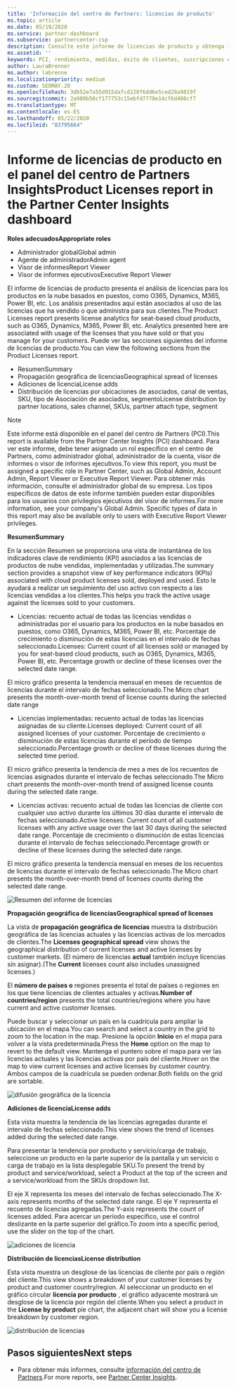 ```yaml
---
title: 'Información del centro de Partners: licencias de producto'
ms.topic: article
ms.date: 05/19/2020
ms.service: partner-dashboard
ms.subservice: partnercenter-csp
description: Consulte este informe de licencias de producto y obtenga información sobre cómo mejorar con los productos en la nube con licencia (o basados en puestos) que vende o administra para sus clientes.
ms.assetid: ''
keywords: PCI, rendimiento, medidas, éxito de clientes, suscripciones en la nube, análisis, informe
author: LauraBrenner
ms.author: labrenne
ms.localizationpriority: medium
ms.custom: SEOMAY.20
ms.openlocfilehash: 3db52e7a55d915dafcd220f6dd6e5ced28a9819f
ms.sourcegitcommit: 2a980b50cf177753c15ebfd7770e14cf6d486cf7
ms.translationtype: MT
ms.contentlocale: es-ES
ms.lasthandoff: 05/22/2020
ms.locfileid: "83795664"
---
```

# <a name="product-licenses-report-in-the-partner-center-insights-dashboard"></a><span data-ttu-id="fc3a2-104">Informe de licencias de producto en el panel del centro de Partners Insights</span><span class="sxs-lookup"><span data-stu-id="fc3a2-104">Product Licenses report in the Partner Center Insights dashboard</span></span>

<span data-ttu-id="fc3a2-105">**Roles adecuados**</span><span class="sxs-lookup"><span data-stu-id="fc3a2-105">**Appropriate roles**</span></span>
- <span data-ttu-id="fc3a2-106">Administrador global</span><span class="sxs-lookup"><span data-stu-id="fc3a2-106">Global admin</span></span>
- <span data-ttu-id="fc3a2-107">Agente de administrador</span><span class="sxs-lookup"><span data-stu-id="fc3a2-107">Admin agent</span></span>
- <span data-ttu-id="fc3a2-108">Visor de informes</span><span class="sxs-lookup"><span data-stu-id="fc3a2-108">Report Viewer</span></span>
- <span data-ttu-id="fc3a2-109">Visor de informes ejecutivos</span><span class="sxs-lookup"><span data-stu-id="fc3a2-109">Executive Report Viewer</span></span>

<span data-ttu-id="fc3a2-110">El informe de licencias de producto presenta el análisis de licencias para los productos en la nube basados en puestos, como O365, Dynamics, M365, Power BI, etc. Los análisis presentados aquí están asociados al uso de las licencias que ha vendido o que administra para sus clientes.</span><span class="sxs-lookup"><span data-stu-id="fc3a2-110">The Product Licenses report presents license analytics for seat-based cloud products, such as O365, Dynamics, M365, Power BI, etc. Analytics presented here are associated with usage of the licenses that you have sold or that you manage for your customers.</span></span> <span data-ttu-id="fc3a2-111">Puede ver las secciones siguientes del informe de licencias de producto.</span><span class="sxs-lookup"><span data-stu-id="fc3a2-111">You can view the following sections from the Product Licenses report.</span></span>

- <span data-ttu-id="fc3a2-112">Resumen</span><span class="sxs-lookup"><span data-stu-id="fc3a2-112">Summary</span></span>
- <span data-ttu-id="fc3a2-113">Propagación geográfica de licencias</span><span class="sxs-lookup"><span data-stu-id="fc3a2-113">Geographical spread of licenses</span></span>
- <span data-ttu-id="fc3a2-114">Adiciones de licencia</span><span class="sxs-lookup"><span data-stu-id="fc3a2-114">License adds</span></span>
- <span data-ttu-id="fc3a2-115">Distribución de licencias por ubicaciones de asociados, canal de ventas, SKU, tipo de Asociación de asociados, segmento</span><span class="sxs-lookup"><span data-stu-id="fc3a2-115">License distribution by partner locations, sales channel, SKUs, partner attach type, segment</span></span>

 > [!NOTE]
 > <span data-ttu-id="fc3a2-116">Este informe está disponible en el panel del centro de Partners (PCI).</span><span class="sxs-lookup"><span data-stu-id="fc3a2-116">This report is available from the Partner Center Insights (PCI) dashboard.</span></span> <span data-ttu-id="fc3a2-117">Para ver este informe, debe tener asignado un rol específico en el centro de Partners, como administrador global, administrador de la cuenta, visor de informes o visor de informes ejecutivos.</span><span class="sxs-lookup"><span data-stu-id="fc3a2-117">To view this report, you must be assigned a specific role in Partner Center, such as Global Admin, Account Admin, Report Viewer or Executive Report Viewer.</span></span> <span data-ttu-id="fc3a2-118">Para obtener más información, consulte el administrador global de su empresa. Los tipos específicos de datos de este informe también pueden estar disponibles para los usuarios con privilegios ejecutivos del visor de informes.</span><span class="sxs-lookup"><span data-stu-id="fc3a2-118">For more information, see your company's Global Admin. Specific types of data in this report may also be available only to users with Executive Report Viewer privileges.</span></span>

<span data-ttu-id="fc3a2-119">**Resumen**</span><span class="sxs-lookup"><span data-stu-id="fc3a2-119">**Summary**</span></span>

<span data-ttu-id="fc3a2-120">En la sección Resumen se proporciona una vista de instantánea de los indicadores clave de rendimiento (KPI) asociados a las licencias de productos de nube vendidas, implementadas y utilizadas.</span><span class="sxs-lookup"><span data-stu-id="fc3a2-120">The summary section provides a snapshot view of key performance indicators (KPIs) associated with cloud product licenses sold, deployed and used.</span></span> <span data-ttu-id="fc3a2-121">Esto le ayudará a realizar un seguimiento del uso activo con respecto a las licencias vendidas a los clientes.</span><span class="sxs-lookup"><span data-stu-id="fc3a2-121">This helps you track the active usage against the licenses sold to your customers.</span></span>

- <span data-ttu-id="fc3a2-122">Licencias: recuento actual de todas las licencias vendidas o administradas por el usuario para los productos en la nube basados en puestos, como O365, Dynamics, M365, Power BI, etc. Porcentaje de crecimiento o disminución de estas licencias en el intervalo de fechas seleccionado.</span><span class="sxs-lookup"><span data-stu-id="fc3a2-122">Licenses: Current count of all licenses sold or managed by you for seat-based cloud products, such as O365, Dynamics, M365, Power BI, etc. Percentage growth or decline of these licenses over the selected date range.</span></span>

<span data-ttu-id="fc3a2-123">El micro gráfico presenta la tendencia mensual en meses de recuentos de licencias durante el intervalo de fechas seleccionado.</span><span class="sxs-lookup"><span data-stu-id="fc3a2-123">The Micro chart presents the month-over-month trend of license counts during the selected date range</span></span>

- <span data-ttu-id="fc3a2-124">Licencias implementadas: recuento actual de todas las licencias asignadas de su cliente.</span><span class="sxs-lookup"><span data-stu-id="fc3a2-124">Licenses deployed: Current count of all assigned licenses of your customer.</span></span>
<span data-ttu-id="fc3a2-125">Porcentaje de crecimiento o disminución de estas licencias durante el período de tiempo seleccionado.</span><span class="sxs-lookup"><span data-stu-id="fc3a2-125">Percentage growth or decline of these licenses during the selected time period.</span></span>

<span data-ttu-id="fc3a2-126">El micro gráfico presenta la tendencia de mes a mes de los recuentos de licencias asignados durante el intervalo de fechas seleccionado.</span><span class="sxs-lookup"><span data-stu-id="fc3a2-126">The Micro chart presents the month-over-month trend of assigned license counts during the selected date range.</span></span>

- <span data-ttu-id="fc3a2-127">Licencias activas: recuento actual de todas las licencias de cliente con cualquier uso activo durante los últimos 30 días durante el intervalo de fechas seleccionado.</span><span class="sxs-lookup"><span data-stu-id="fc3a2-127">Active licenses: Current count of all customer licenses with any active usage over the last 30 days during the selected date range.</span></span>
<span data-ttu-id="fc3a2-128">Porcentaje de crecimiento o disminución de estas licencias durante el intervalo de fechas seleccionado.</span><span class="sxs-lookup"><span data-stu-id="fc3a2-128">Percentage growth or decline of these licenses during the selected date range.</span></span>

<span data-ttu-id="fc3a2-129">El micro gráfico presenta la tendencia mensual en meses de los recuentos de licencias durante el intervalo de fechas seleccionado.</span><span class="sxs-lookup"><span data-stu-id="fc3a2-129">The Micro chart presents the month-over-month trend of licenses counts during the selected date range.</span></span>

![Resumen del informe de licencias](images/pci/pci_licenses_report_summary_1.png)

<span data-ttu-id="fc3a2-131">**Propagación geográfica de licencias**</span><span class="sxs-lookup"><span data-stu-id="fc3a2-131">**Geographical spread of licenses**</span></span>

<span data-ttu-id="fc3a2-132">La vista de **propagación geográfica de licencias** muestra la distribución geográfica de las licencias actuales y las licencias activas de los mercados de clientes.</span><span class="sxs-lookup"><span data-stu-id="fc3a2-132">The **Licenses geographical spread** view shows the geographical distribution of current licenses and active licenses by customer markets.</span></span> <span data-ttu-id="fc3a2-133">(El número de licencias **actual** también incluye licencias sin asignar).</span><span class="sxs-lookup"><span data-stu-id="fc3a2-133">(The **Current** licenses count also includes unassigned licenses.)</span></span>

<span data-ttu-id="fc3a2-134">El **número de países o** regiones presenta el total de países o regiones en los que tiene licencias de clientes actuales y activas.</span><span class="sxs-lookup"><span data-stu-id="fc3a2-134">**Number of countries/region** presents the total countries/regions where you have current and active customer licenses.</span></span>

<span data-ttu-id="fc3a2-135">Puede buscar y seleccionar un país en la cuadrícula para ampliar la ubicación en el mapa.</span><span class="sxs-lookup"><span data-stu-id="fc3a2-135">You can search and select a country in the grid to zoom to the location in the map.</span></span> <span data-ttu-id="fc3a2-136">Presione la opción **Inicio** en el mapa para volver a la vista predeterminada.</span><span class="sxs-lookup"><span data-stu-id="fc3a2-136">Press the **Home** option on the map to revert to the default view.</span></span> <span data-ttu-id="fc3a2-137">Mantenga el puntero sobre el mapa para ver las licencias actuales y las licencias activas por país del cliente.</span><span class="sxs-lookup"><span data-stu-id="fc3a2-137">Hover on the map to view current licenses and active licenses by customer country.</span></span> <span data-ttu-id="fc3a2-138">Ambos campos de la cuadrícula se pueden ordenar.</span><span class="sxs-lookup"><span data-stu-id="fc3a2-138">Both fields on the grid are sortable.</span></span>

![difusión geográfica de la licencia](images/pci/pci_licenses_report_geo_spread_2.png)

<span data-ttu-id="fc3a2-140">**Adiciones de licencia**</span><span class="sxs-lookup"><span data-stu-id="fc3a2-140">**License adds**</span></span>

<span data-ttu-id="fc3a2-141">Esta vista muestra la tendencia de las licencias agregadas durante el intervalo de fechas seleccionado.</span><span class="sxs-lookup"><span data-stu-id="fc3a2-141">This view shows the trend of licenses added during the selected date range.</span></span> 

<span data-ttu-id="fc3a2-142">Para presentar la tendencia por producto y servicio/carga de trabajo, seleccione un producto en la parte superior de la pantalla y un servicio o carga de trabajo en la lista desplegable SKU.</span><span class="sxs-lookup"><span data-stu-id="fc3a2-142">To present the trend by product and service/workload, select a Product at the top of the screen and a service/workload from the SKUs dropdown list.</span></span>

<span data-ttu-id="fc3a2-143">El eje X representa los meses del intervalo de fechas seleccionado.</span><span class="sxs-lookup"><span data-stu-id="fc3a2-143">The X-axis represents months of the selected date range.</span></span> <span data-ttu-id="fc3a2-144">El eje Y representa el recuento de licencias agregadas.</span><span class="sxs-lookup"><span data-stu-id="fc3a2-144">The Y-axis represents the count of licenses added.</span></span> <span data-ttu-id="fc3a2-145">Para acercar un período específico, use el control deslizante en la parte superior del gráfico.</span><span class="sxs-lookup"><span data-stu-id="fc3a2-145">To zoom into a specific period, use the slider on the top of the chart.</span></span>

![adiciones de licencia](images/pci/pci_licenses_report_license_adds_3.png)

<span data-ttu-id="fc3a2-147">**Distribución de licencias**</span><span class="sxs-lookup"><span data-stu-id="fc3a2-147">**License distribution**</span></span>

<span data-ttu-id="fc3a2-148">Esta vista muestra un desglose de las licencias de cliente por país o región del cliente.</span><span class="sxs-lookup"><span data-stu-id="fc3a2-148">This view shows a breakdown of your customer licenses by product and customer country/region.</span></span> <span data-ttu-id="fc3a2-149">Al seleccionar un producto en el gráfico circular **licencia por producto** , el gráfico adyacente mostrará un desglose de la licencia por región del cliente.</span><span class="sxs-lookup"><span data-stu-id="fc3a2-149">When you select a product in the **License by product** pie chart, the adjacent chart will show you a license breakdown by customer region.</span></span>

![distribución de licencias](images/pci/pci_licenses_report_license_distrib_4.png)

## <a name="next-steps"></a><span data-ttu-id="fc3a2-151">Pasos siguientes</span><span class="sxs-lookup"><span data-stu-id="fc3a2-151">Next steps</span></span>

- <span data-ttu-id="fc3a2-152">Para obtener más informes, consulte [información del centro de Partners](partner-center-insights.md).</span><span class="sxs-lookup"><span data-stu-id="fc3a2-152">For more reports, see [Partner Center Insights](partner-center-insights.md).</span></span>
